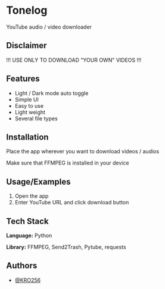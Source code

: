 
# Tonelog

YouTube audio / video downloader

## Disclaimer

!!! USE ONLY TO DOWNLOAD "YOUR OWN" VIDEOS !!!
## Features

- Light / Dark mode auto toggle
- Simple UI
- Easy to use
- Light weight
- Several file types
## Installation

Place the app wherever you want to download videos / audios

Make sure that FFMPEG is installed in your device
## Usage/Examples

1. Open the app
2. Enter YouTube URL and click download button
## Tech Stack

**Language:** Python

**Library:** FFMPEG, Send2Trash, Pytube, requests
## Authors

- [@KRO256](https://www.github.com/KRO256)

